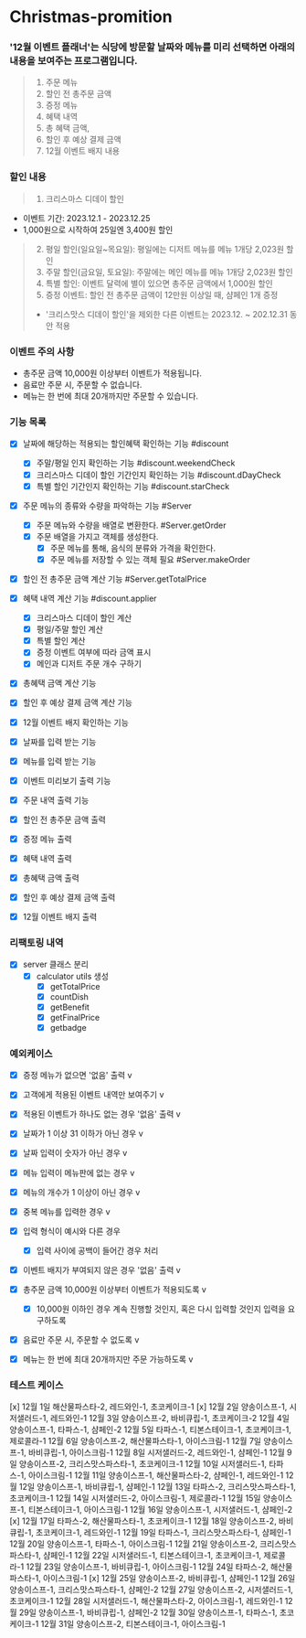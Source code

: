 # Christmas-promition

### '12월 이벤트 플래너'는 식당에 방문할 날짜와 메뉴를 미리 선택하면 아래의 내용을 보여주는 프로그램입니다.

> 1. 주문 메뉴
> 2. 할인 전 총주문 금액
> 3. 증정 메뉴
> 4. 혜택 내역
> 5. 총 혜택 금액,
> 6. 할인 후 예상 결제 금액
> 7. 12월 이벤트 배지 내용

### 할인 내용

> 1. 크리스마스 디데이 할인
  - 이벤트 기간: 2023.12.1 - 2023.12.25
  - 1,000원으로 시작하여 25일엔 3,400원 할인
> 2. 평일 할인(일요일~목요일): 평일에는 디저트 메뉴를 메뉴 1개당 2,023원 할인
> 3. 주말 할인(금요일, 토요일): 주말에는 메인 메뉴를 메뉴 1개당 2,023원 할인
> 4. 특별 할인: 이벤트 달력에 별이 있으면 총주문 금액에서 1,000원 할인
> 5. 증정 이벤트: 할인 전 총주문 금액이 12만원 이상일 때, 샴페인 1개 증정
> * '크리스맛스 디데이 할인'을 제외한 다른 이벤트는 2023.12. ~ 202.12.31 동안 적용

### 이벤트 주의 사항
- 총주문 금액 10,000원 이상부터 이벤트가 적용됩니다.
- 음료만 주문 시, 주문할 수 없습니다.
- 메뉴는 한 번에 최대 20개까지만 주문할 수 있습니다.

### 기능 목록

- [x] 날짜에 해당하는 적용되는 할인혜택 확인하는 기능 #discount
  - [x] 주말/평일 인지 확인하는 기능 #discount.weekendCheck
  - [x] 크리스마스 디데이 할인 기간인지 확인하는 기능 #discount.dDayCheck
  - [x] 특별 할인 기간인지 확인하는 기능 #discount.starCheck

- [x] 주문 메뉴의 종류와 수량을 파악하는 기능 #Server
  - [x] 주문 메뉴와 수량을 배열로 변환한다. #Server.getOrder
  - [x] 주문 배열을 가지고 객체를 생성한다.
    - [x] 주문 메뉴를 통해, 음식의 분류와 가격을 확인한다.
    - [x] 주문 메뉴를 저장할 수 있는 객체 필요 #Server.makeOrder
   
- [x] 할인 전 총주문 금액 계산 기능 #Server.getTotalPrice

- [x] 혜택 내역 계산 기능 #discount.applier
  - [x] 크리스마스 디데이 할인 계산 
  - [x] 평일/주말 할인 계산
  - [x] 특별 할인 계산
  - [x] 증정 이벤트 여부에 따라 금액 표시
  - [x] 메인과 디저트 주문 개수 구하기

- [x] 총혜택 금액 계산 기능
- [x] 할인 후 예상 결제 금액 계산 기능
- [x] 12월 이벤트 배지 확인하는 기능

- [x] 날짜를 입력 받는 기능
- [x] 메뉴를 입력 받는 기능

- [x] 이벤트 미리보기 출력 기능
- [x] 주문 내역 출력 기능
- [x] 할인 전 총주문 금액 출력
- [x] 증정 메뉴 출력
- [x] 혜택 내역 출력
- [x] 총혜택 금액 출력
- [x] 할인 후 예상 결제 금액 출력
- [x] 12월 이벤트 배지 출력

### 리팩토링 내역
- [x] server 클래스 분리
  - [x] calculator utils 생성
    - [x] getTotalPrice
    - [x] countDish
    - [x] getBenefit
    - [x] getFinalPrice
    - [x] getbadge

### 예외케이스
- [x] 증정 메뉴가 없으면 '없음' 출력 v

- [x] 고객에게 적용된 이벤트 내역만 보여주기 v
- [x] 적용된 이벤트가 하나도 없는 경우 '없음' 출력 v

- [x] 날짜가 1 이상 31 이하가 아닌 경우 v
- [x] 날짜 입력이 숫자가 아닌 경우 v

- [x] 메뉴 입력이 메뉴판에 없는 경우 v
- [x] 메뉴의 개수가 1 이상이 아닌 경우 v
- [x] 중복 메뉴를 입력한 경우 v
- [x] 입력 형식이 예시와 다른 경우
  - [x] 입력 사이에 공백이 들어간 경우 처리

- [x] 이벤트 배지가 부여되지 않은 경우 '없음' 출력 v

- [x] 총주문 금액 10,000원 이상부터 이벤트가 적용되도록 v
  - [x] 10,000원 이하인 경우 계속 진행할 것인지, 혹은 다시 입력할 것인지 입력을 요구하도록
- [x] 음료만 주문 시, 주문할 수 없도록 v
- [x] 메뉴는 한 번에 최대 20개까지만 주문 가능하도록 v
 
### 테스트 케이스

[x] 12월 1일 해산물파스타-2, 레드와인-1, 초코케이크-1
[x] 12월 2일 양송이스프-1, 시저샐러드-1, 레드와인-1
12월 3일 양송이스프-2, 바비큐립-1, 초코케이크-2
12월 4일 양송이스프-1, 타파스-1, 샴페인-2
12월 5일 타파스-1, 티본스테이크-1, 초코케이크-1, 제로콜라-1
12월 6일 양송이스프-2, 해산물파스타-1, 아이스크림-1
12월 7일 양송이스프-1, 바비큐립-1, 아이스크림-1
12월 8일 시저샐러드-2, 레드와인-1, 샴페인-1
12월 9일 양송이스프-2, 크리스맛스파스타-1, 초코케이크-1
12월 10일 시저샐러드-1, 타파스-1, 아이스크림-1
12월 11일 양송이스프-1, 해산물파스타-2, 샴페인-1, 레드와인-1
12월 12일 양송이스프-1, 바비큐립-1, 샴페인-1
12월 13일 타파스-2, 크리스맛스파스타-1, 초코케이크-1
12월 14일 시저샐러드-2, 아이스크림-1, 제로콜라-1
12월 15일 양송이스프-1, 티본스테이크-1, 아이스크림-1
12월 16일 양송이스프-1, 시저샐러드-1, 샴페인-2
[x] 12월 17일 타파스-2, 해산물파스타-1, 초코케이크-1
12월 18일 양송이스프-2, 바비큐립-1, 초코케이크-1, 레드와인-1
12월 19일 타파스-1, 크리스맛스파스타-1, 샴페인-1
12월 20일 양송이스프-1, 타파스-1, 아이스크림-1
12월 21일 양송이스프-2, 크리스맛스파스타-1, 샴페인-1
12월 22일 시저샐러드-1, 티본스테이크-1, 초코케이크-1, 제로콜라-1
12월 23일 양송이스프-1, 바비큐립-1, 아이스크림-1
12월 24일 타파스-2, 해산물파스타-1, 아이스크림-1
[x] 12월 25일 양송이스프-2, 바비큐립-1, 샴페인-1
12월 26일 양송이스프-1, 크리스맛스파스타-1, 샴페인-2
12월 27일 양송이스프-2, 시저샐러드-1, 초코케이크-1
12월 28일 시저샐러드-1, 해산물파스타-2, 아이스크림-1, 레드와인-1
12월 29일 양송이스프-1, 바비큐립-1, 샴페인-2
12월 30일 양송이스프-1, 타파스-1, 초코케이크-1
12월 31일 양송이스프-2, 티본스테이크-1, 아이스크림-1
